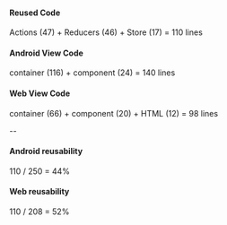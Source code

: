 #### Reused Code
Actions (47) + Reducers (46) + Store (17) = 110 lines

#### Android View Code
container (116) + component (24) = 140 lines

#### Web View Code
container (66) + component (20) + HTML (12) = 98 lines

--

#### Android reusability
110 / 250 = 44%

#### Web reusability
110 / 208 = 52%
